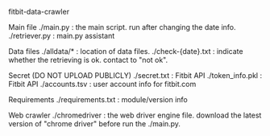 fitbit-data-crawler

Main file
./main.py		: the main script. run after changing the date info.
./retriever.py		: main.py assistant

Data files
./alldata/*		: location of data files.
./check-{date}.txt	: indicate whether the retrieving is ok. contact to "not ok".

Secret (DO NOT UPLOAD PUBLICLY)
./secret.txt		: Fitbit API
./token_info.pkl	: Fitbit API
./accounts.tsv		: user account info for fitbit.com

Requirements
./requirements.txt	: module/version info

Web crawler
./chromedriver		: the web driver engine file. download the latest version of "chrome driver" before run the ./main.py.


